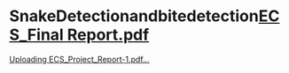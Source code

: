 # SnakeDetectionandbitedetection[ECS_Final Report.pdf](https://github.com/DASARI2000/SnakeDetectionandbitedetection/files/12777878/ECS_Final.Report.pdf)
[Uploading ECS_Project_Report-1.pdf…]()
